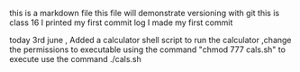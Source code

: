 this is a markdown file
this file will demonstrate versioning with git
this is class 16
I printed my first commit log
I made my first commit

today 3rd june , Added a calculator shell script
to run the calculator ,change the permissions to executable using the command "chmod 777 cals.sh"
to execute use the command ./cals.sh 
